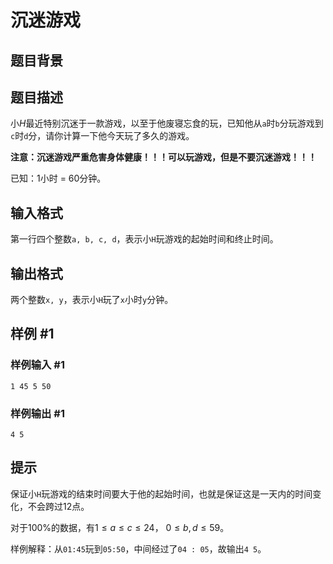 # 沉迷游戏

## 题目背景

## 题目描述

小$H$最近特别沉迷于一款游戏，以至于他废寝忘食的玩，已知他从`a`时`b`分玩游戏到`c`时`d`分，请你计算一下他今天玩了多久的游戏。

**注意：沉迷游戏严重危害身体健康！！！可以玩游戏，但是不要沉迷游戏！！！**

已知：1小时 = 60分钟。



## 输入格式

第一行四个整数`a, b, c, d`，表示小`H`玩游戏的起始时间和终止时间。

## 输出格式

两个整数`x, y`，表示小`H`玩了`x`小时`y`分钟。

## 样例 #1

### 样例输入 #1

```
1 45 5 50
```

### 样例输出 #1

```
4 5
```

## 提示

保证小`H`玩游戏的结束时间要大于他的起始时间，也就是保证这是一天内的时间变化，不会跨过12点。

对于$100\%$的数据，有$1 \leq a \leq c \leq 24$， $0 \leq b, d \leq 59$。

样例解释：从`01:45`玩到`05:50`，中间经过了`04 : 05`，故输出`4 5`。